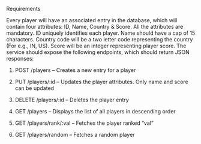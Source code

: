 Requirements

Every player will have an associated entry in the database, which will
contain four attributes: ID, Name, Country & Score. All the attributes are
mandatory. ID uniquely identifies each player. Name should have a cap of
15 characters. Country code will be a two letter code representing the
country (For e.g., IN, US). Score will be an integer representing player
score. The service should expose the following endpoints, which should
return JSON responses:


1. POST /players – Creates a new entry for a player

2. PUT /players/:id – Updates the player attributes. Only name and
score can be updated

3. DELETE /players/:id – Deletes the player entry

4. GET /players – Displays the list of all players in descending order

5. GET /players/rank/:val – Fetches the player ranked “val”

6. GET /players/random – Fetches a random player